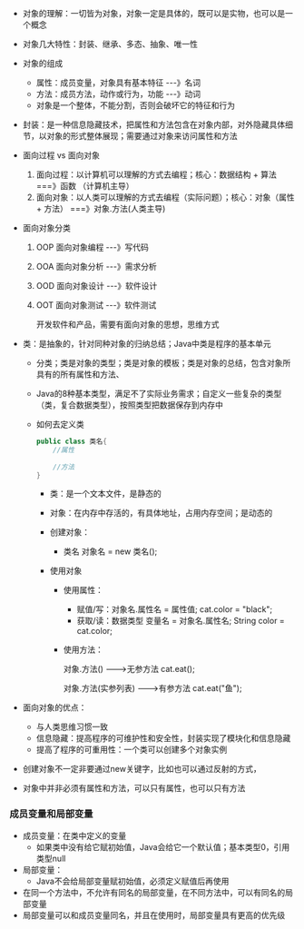 - 对象的理解：一切皆为对象，对象一定是具体的，既可以是实物，也可以是一个概念

- 对象几大特性：封装、继承、多态、抽象、唯一性

- 对象的组成

  - 属性：成员变量，对象具有基本特征 ---》名词
  - 方法：成员方法，动作或行为，功能 ---》动词
  - 对象是一个整体，不能分割，否则会破坏它的特征和行为

- 封装：是一种信息隐藏技术，把属性和方法包含在对象内部，对外隐藏具体细节，以对象的形式整体展现；需要通过对象来访问属性和方法

- 面向过程 vs 面向对象

  1. 面向过程：以计算机可以理解的方式去编程；核心：数据结构 + 算法 ===》函数  （计算机主导）
  2. 面向对象：以人类可以理解的方式去编程（实际问题）；核心：对象（属性 + 方法） ===》对象.方法(人类主导)

- 面向对象分类

  1. OOP 面向对象编程 ---》写代码

  2. OOA 面向对象分析 ---》需求分析

  3. OOD 面向对象设计 ---》软件设计

  4. OOT 面向对象测试 ---》软件测试

     开发软件和产品，需要有面向对象的思想，思维方式

- 类：是抽象的，针对同种对象的归纳总结；Java中类是程序的基本单元

  - 分类；类是对象的类型；类是对象的模板；类是对象的总结，包含对象所具有的所有属性和方法、

  - Java的8种基本类型，满足不了实际业务需求；自定义一些复杂的类型（类，复合数据类型），按照类型把数据保存到内存中

  - 如何去定义类

    ```java
    public class 类名{
        //属性
        
        //方法
    }
    ```

    * 类：是一个文本文件，是静态的

     * 对象：在内存中存活的，有具体地址，占用内存空间；是动态的

     * 创建对象：

        * 类名 对象名 = new 类名();

     * 使用对象

        * 使用属性：

           * 赋值/写：对象名.属性名 = 属性值;   cat.color = "black";
           * 获取/读：数据类型 变量名 = 对象名.属性名;  String color = cat.color;

        * 使用方法：

          对象.方法()   --->无参方法       cat.eat();

          对象.方法(实参列表)  --->有参方法         cat.eat("鱼");

- 面向对象的优点：

  - 与人类思维习惯一致
  - 信息隐藏：提高程序的可维护性和安全性，封装实现了模块化和信息隐藏
  - 提高了程序的可重用性：一个类可以创建多个对象实例

- 创建对象不一定非要通过new关键字，比如也可以通过反射的方式， 

- 对象中并非必须有属性和方法，可以只有属性，也可以只有方法

### 成员变量和局部变量

- 成员变量：在类中定义的变量
  - 如果类中没有给它赋初始值，Java会给它一个默认值；基本类型0，引用类型null
- 局部变量：
  - Java不会给局部变量赋初始值，必须定义赋值后再使用
- 在同一个方法中，不允许有同名的局部变量，在不同方法中，可以有同名的局部变量
- 局部变量可以和成员变量同名，并且在使用时，局部变量具有更高的优先级